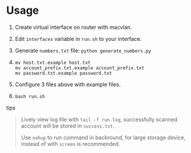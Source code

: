 # Usage

1. Create virtual interface on router with macvlan.
2. Edit `interfaces` variable in `run.sh` to your interface.
3. Generate `numbers.txt` file: `python generate_numbers.py`

4. ```shell script
   mv host.txt.example host.txt
   mv account_prefix.txt.example account_prefix.txt
   mv password.txt.example password.txt
   ```
5. Configure 3 files above with example files.
6. `bash run.sh`

tips
> Lively view log file with `tail -f run.log`, successfully scanned account will be stored in `success.txt`.
> 
> Use `nohup` to run command in backround, for large storage device, instead of with `screen` is recommended.
